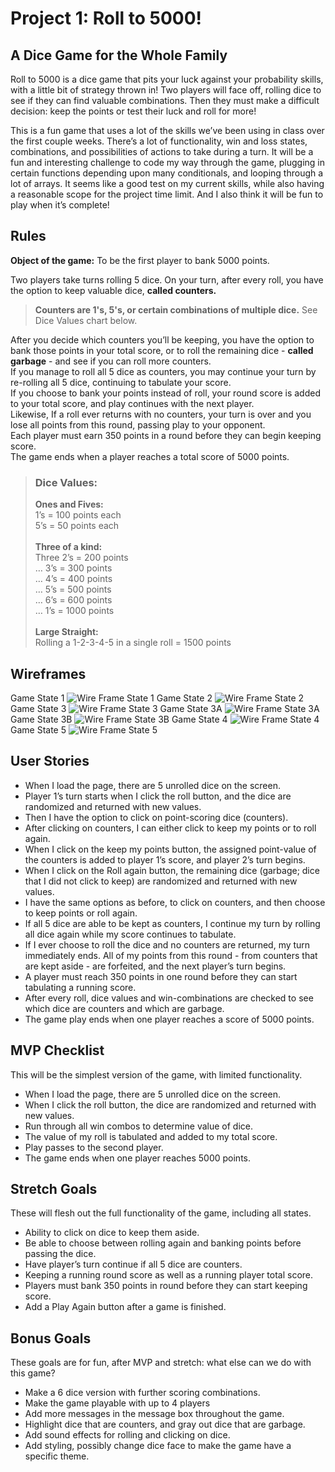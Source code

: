 # Project 1: Roll to 5000!
## A Dice Game for the Whole Family

Roll to 5000 is a dice game that pits your luck against your probability skills, with a little bit of strategy thrown in! Two players will face off, rolling dice to see if they can find valuable combinations. Then they must make a difficult decision: keep the points or test their luck and roll for more!

This is a fun game that uses a lot of the skills we’ve been using in class over the first couple weeks. There’s a lot of functionality, win and loss states, combinations, and possibilities of actions to take during a turn. It will be a fun and interesting challenge to code my way through the game, plugging in certain functions depending upon many conditionals, and looping through a lot of arrays. It seems like a good test on my current skills, while also having a reasonable scope for the project time limit. And I also think it will be fun to play when it’s complete!

## Rules

**Object of the game:** To be the first player to bank 5000 points.

Two players take turns rolling 5 dice. On your turn, after every roll, you have the option to keep valuable dice, **called counters.**

>**Counters are 1's, 5's, or certain combinations of multiple dice.** See Dice Values chart below.

After you decide which counters you’ll be keeping, you have the option to bank those points in your total score, or to roll the remaining dice - **called garbage** - and see if you can roll more counters.\
If you manage to roll all 5 dice as counters, you may continue your turn by re-rolling all 5 dice, continuing to tabulate your score.\
If you choose to bank your points instead of roll, your round score is added to your total score, and play continues with the next player.\
Likewise,  If a roll ever returns with no counters, your turn is over and you lose all points from this round, passing play to your opponent.\
Each player must earn 350 points in a round before they can begin keeping score.\
The game ends when a player reaches a total score of 5000 points.

>### Dice Values:
>**Ones and Fives:**\
1’s = 100 points each\
5’s = 50 points each\
\
**Three of a kind:**\
Three 2’s = 200 points\
… 3’s = 300 points\
… 4’s = 400 points\
… 5’s = 500 points\
… 6’s = 600 points\
… 1’s = 1000 points\
\
**Large Straight:**\
Rolling a 1-2-3-4-5 in a single roll = 1500 points

## Wireframes
Game State 1
![Wire Frame State 1](https://app.box.com/shared/static/vrk14kzngon9kum7wkc0ss1tvqwhf4nv.png)
Game State 2
![Wire Frame State 2](https://app.box.com/shared/static/6hrqnbey6q74sp9s042303jbopkln2aw.png)
Game State 3
![Wire Frame State 3](https://app.box.com/shared/static/rm1kyubrc74wv7w3984afq6dkfd3toc8.png)
Game State 3A
![Wire Frame State 3A](https://app.box.com/shared/static/7mm0wefg0tseessgj2fojgwablbyo2lm.png)
Game State 3B
![Wire Frame State 3B](https://app.box.com/shared/static/45h9hscpd5u0nfmo352o2tirxw365x44.png)
Game State 4
![Wire Frame State 4](https://app.box.com/shared/static/mwdmgwzvpcw3traaens5iuvhx7mcy92w.png)
Game State 5
![Wire Frame State 5](https://app.box.com/shared/static/e25cfh2bldt3krln4crdu9elq439xqkp.png)

## User Stories
* When I load the page, there are 5 unrolled dice on the screen.
* Player 1’s turn starts when I click the roll button, and the dice are randomized and returned with new values.
* Then I have the option to click on point-scoring dice (counters).
* After clicking on counters, I can either click to keep my points or to roll again.
* When I click on the keep my points button, the assigned point-value of the counters is added to player 1’s score, and player 2’s turn begins.
* When I click on the Roll again button, the remaining dice (garbage; dice that I did not click to keep) are randomized and returned with new values.
* I have the same options as before, to click on counters, and then choose to keep points or roll again.
* If all 5 dice are able to be kept as counters, I continue my turn by rolling all dice again while my score continues to tabulate.
* If I ever choose to roll the dice and no counters are returned, my turn immediately ends. All of my points from this round - from counters that are kept aside - are forfeited, and the next player’s turn begins.
* A player must reach 350 points in one round before they can start tabulating a running score.
* After every roll, dice values and win-combinations are checked to see which dice are counters and which are garbage.
* The game play ends when one player reaches a score of 5000 points.

## MVP Checklist
This will be the simplest version of the game, with limited functionality.
* When I load the page, there are 5 unrolled dice on the screen.
* When I click the roll button, the dice are randomized and returned with new values.
* Run through all win combos to determine value of dice.
* The value of my roll is tabulated and added to my total score.
* Play passes to the second player.
* The game ends when one player reaches 5000 points.

## Stretch Goals
These will flesh out the full functionality of the game, including all states.
* Ability to click on dice to keep them aside.
* Be able to choose between rolling again and banking points before passing the dice.
* Have player’s turn continue if all 5 dice are counters.
* Keeping a running round score as well as a running player total score.
* Players must bank 350 points in round before they can start keeping score.
* Add a Play Again button after a game is finished.

## Bonus Goals
These goals are for fun, after MVP and stretch: what else can we do with this game?
* Make a 6 dice version with further scoring combinations.
* Make the game playable with up to 4 players
* Add more messages in the message box throughout the game.
* Highlight dice that are counters, and gray out dice that are garbage.
* Add sound effects for rolling and clicking on dice.
* Add styling, possibly change dice face to make the game have a specific theme.